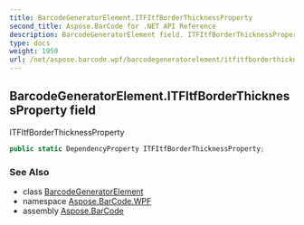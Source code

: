```yaml
---
title: BarcodeGeneratorElement.ITFItfBorderThicknessProperty
second_title: Aspose.BarCode for .NET API Reference
description: BarcodeGeneratorElement field. ITFItfBorderThicknessProperty
type: docs
weight: 1950
url: /net/aspose.barcode.wpf/barcodegeneratorelement/itfitfborderthicknessproperty/
---
```

## BarcodeGeneratorElement.ITFItfBorderThicknessProperty field

ITFItfBorderThicknessProperty

```csharp
public static DependencyProperty ITFItfBorderThicknessProperty;
```

### See Also

* class [BarcodeGeneratorElement](../)
* namespace [Aspose.BarCode.WPF](../../barcodegeneratorelement/)
* assembly [Aspose.BarCode](../../../)


